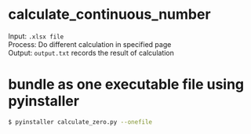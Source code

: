 # calculate_continuous_number
Input: `.xlsx file`<br>
Process: Do different calculation in specified page<br>
Output: `output.txt` records the result of calculation<br>

# bundle as one executable file using pyinstaller
``` bash
$ pyinstaller calculate_zero.py --onefile
```
